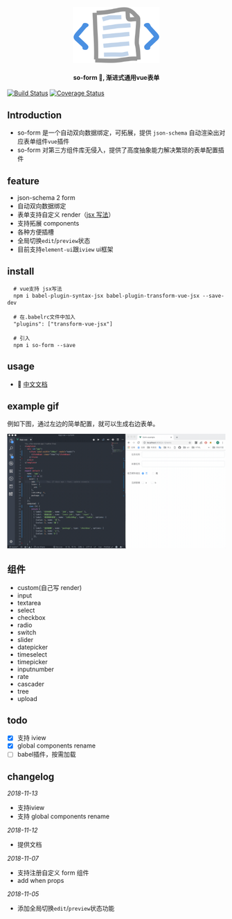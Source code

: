 <p align="center"><img width="200" src="./docs/.vuepress/public/logo.png"></p>
<h4 align="center">so-form 📰, 渐进式通用vue表单</h4>
<p align="center"></p>

[![Build Status](https://travis-ci.com/ws456999/so-form.svg?branch=master)](https://travis-ci.com/ws456999/so-form)
[![Coverage Status](https://coveralls.io/repos/github/ws456999/so-form/badge.svg?branch=master)](https://coveralls.io/github/ws456999/so-form?branch=master)

## Introduction

- so-form 是一个自动双向数据绑定，可拓展，提供 `json-schema` 自动渲染出对应表单组件`vue`插件
- so-form 对第三方组件库无侵入，提供了高度抽象能力解决繁琐的表单配置插件

## feature

- json-schema 2 form
- 自动双向数据绑定
- 表单支持自定义 render（[jsx 写法](https://cn.vuejs.org/v2/guide/render-function.html#JSX)）
- 支持拓展 components
- 各种方便插槽
- 全局切换`edit`/`preview`状态
- 目前支持`element-ui`跟`iview` ui框架

## install

```shell
  # vue支持 jsx写法
  npm i babel-plugin-syntax-jsx babel-plugin-transform-vue-jsx --save-dev

  # 在.babelrc文件中加入
  "plugins": ["transform-vue-jsx"]

  # 引入
  npm i so-form --save

```

## usage
- 📘 [中文文档](https://ws456999.github.io/so-form/)


## example gif

例如下图，通过左边的简单配置，就可以生成右边表单。

![example](./static/basic.gif)

## 组件

- custom(自己写 render)
- input
- textarea
- select
- checkbox
- radio
- switch
- slider
- datepicker
- timeselect
- timepicker
- inputnumber
- rate
- cascader
- tree
- upload

## todo

- [x] 支持 iview
- [x] global components rename
- [ ] babel插件，按需加载

## changelog
_2018-11-13_
- 支持iview
- 支持 global components rename

_2018-11-12_
- 提供文档

_2018-11-07_
- 支持注册自定义 form 组件
- add when props

_2018-11-05_
- 添加全局切换`edit`/`preview`状态功能
